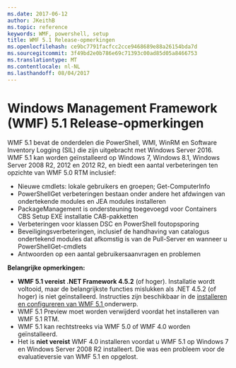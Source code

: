 ```yaml
---
ms.date: 2017-06-12
author: JKeithB
ms.topic: reference
keywords: WMF, powershell, setup
title: WMF 5.1 Release-opmerkingen
ms.openlocfilehash: ce9bc7791facfcc2cce9468689e88a26154bda7d
ms.sourcegitcommit: 3f49bd2e0b786e69c71393c00ad85d05a8466753
ms.translationtype: MT
ms.contentlocale: nl-NL
ms.lasthandoff: 08/04/2017
---
```

# <a name="windows-management-framework-wmf-51-release-notes"></a>Windows Management Framework (WMF) 5.1 Release-opmerkingen #

WMF 5.1 bevat de onderdelen die PowerShell, WMI, WinRM en Software Inventory Logging (SIL) die zijn uitgebracht met Windows Server 2016.
WMF 5.1 kan worden geïnstalleerd op Windows 7, Windows 8.1, Windows Server 2008 R2, 2012 en 2012 R2, en biedt een aantal verbeteringen ten opzichte van WMF 5.0 RTM inclusief:

- Nieuwe cmdlets: lokale gebruikers en groepen; Get-ComputerInfo
- PowerShellGet verbeteringen bestaan onder andere het afdwingen van ondertekende modules en JEA modules installeren
- PackageManagement is ondersteuning toegevoegd voor Containers CBS Setup EXE installatie CAB-pakketten
- Verbeteringen voor klassen DSC en PowerShell foutopsporing
- Beveiligingsverbeteringen, inclusief de handhaving van catalogus ondertekend modules dat afkomstig is van de Pull-Server en wanneer u PowerShellGet-cmdlets
- Antwoorden op een aantal gebruikersaanvragen en problemen

**Belangrijke opmerkingen:**

- **WMF 5.1 vereist .NET Framework 4.5.2** (of hoger). Installatie wordt voltooid, maar de belangrijkste functies mislukken als .NET 4.5.2 (of hoger) is niet geïnstalleerd. Instructies zijn beschikbaar in de [installeren en configureren van WMF 5.1 ](https://msdn.microsoft.com/en-us/powershell/wmf/5.1/install-configure) onderwerp.
- WMF 5.1 Preview moet worden verwijderd voordat het installeren van WMF 5.1 RTM.
- WMF 5.1 kan rechtstreeks via WMF 5.0 of WMF 4.0 worden geïnstalleerd.
- Het is __niet vereist__ WMF 4.0 installeren voordat u WMF 5.1 op Windows 7 en Windows Server 2008 R2 installeert. Die was een probleem voor de evaluatieversie van WMF 5.1 en opgelost.  


